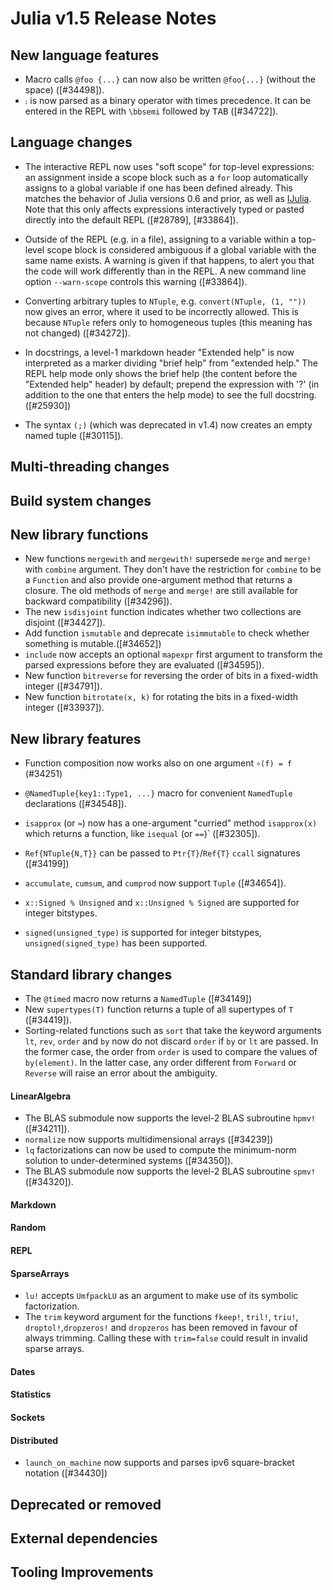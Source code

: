 Julia v1.5 Release Notes
========================

New language features
---------------------
* Macro calls `@foo {...}` can now also be written `@foo{...}` (without the space) ([#34498]).
* `⨟` is now parsed as a binary operator with times precedence. It can be entered in the REPL
  with `\bbsemi` followed by <kbd>TAB</kbd> ([#34722]).

Language changes
----------------

* The interactive REPL now uses "soft scope" for top-level expressions: an assignment inside a
  scope block such as a `for` loop automatically assigns to a global variable if one has been
  defined already. This matches the behavior of Julia versions 0.6 and prior, as well as
  [IJulia](https://github.com/JuliaLang/IJulia.jl).
  Note that this only affects expressions interactively typed or pasted directly into the
  default REPL ([#28789], [#33864]).

* Outside of the REPL (e.g. in a file), assigning to a variable within a top-level scope
  block is considered ambiguous if a global variable with the same name exists.
  A warning is given if that happens, to alert you that the code will work differently
  than in the REPL.
  A new command line option `--warn-scope` controls this warning ([#33864]).

* Converting arbitrary tuples to `NTuple`, e.g. `convert(NTuple, (1, ""))` now gives an error,
  where it used to be incorrectly allowed. This is because `NTuple` refers only to homogeneous
  tuples (this meaning has not changed) ([#34272]).

* In docstrings, a level-1 markdown header "Extended help" is now
  interpreted as a marker dividing "brief help" from "extended help."
  The REPL help mode only shows the brief help (the content before the
  "Extended help" header) by default; prepend the expression with '?'
  (in addition to the one that enters the help mode) to see the full
  docstring. ([#25930])

* The syntax `(;)` (which was deprecated in v1.4) now creates an empty named tuple ([#30115]).

Multi-threading changes
-----------------------


Build system changes
--------------------


New library functions
---------------------

* New functions `mergewith` and `mergewith!` supersede `merge` and `merge!` with `combine`
  argument.  They don't have the restriction for `combine` to be a `Function` and also
  provide one-argument method that returns a closure.  The old methods of `merge` and
  `merge!` are still available for backward compatibility ([#34296]).
* The new `isdisjoint` function indicates whether two collections are disjoint ([#34427]).
* Add function `ismutable` and deprecate `isimmutable` to check whether something is mutable.([#34652])
* `include` now accepts an optional `mapexpr` first argument to transform the parsed
  expressions before they are evaluated ([#34595]).
* New function `bitreverse` for reversing the order of bits in a fixed-width integer ([#34791]).
* New function `bitrotate(x, k)` for rotating the bits in a fixed-width integer ([#33937]).

New library features
--------------------
* Function composition now works also on one argument `∘(f) = f` (#34251)
* `@NamedTuple{key1::Type1, ...}` macro for convenient `NamedTuple` declarations ([#34548]).

* `isapprox` (or `≈`) now has a one-argument "curried" method `isapprox(x)` which returns a function, like `isequal` (or `==`)` ([#32305]).
* `Ref{NTuple{N,T}}` can be passed to `Ptr{T}`/`Ref{T}` `ccall` signatures ([#34199])
* `accumulate`, `cumsum`, and `cumprod` now support `Tuple` ([#34654]).
* `x::Signed % Unsigned` and `x::Unsigned % Signed` are supported for integer bitstypes.
* `signed(unsigned_type)` is supported for integer bitstypes, `unsigned(signed_type)` has been supported.

Standard library changes
------------------------
* The `@timed` macro now returns a `NamedTuple` ([#34149])
* New `supertypes(T)` function returns a tuple of all supertypes of `T` ([#34419]).
* Sorting-related functions such as `sort` that take the keyword arguments `lt`, `rev`, `order`
  and `by` now do not discard `order` if `by` or `lt` are passed. In the former case, the
  order from `order` is used to compare the values of `by(element)`. In the latter case,
  any order different from `Forward` or `Reverse` will raise an error about the
  ambiguity.

#### LinearAlgebra
* The BLAS submodule now supports the level-2 BLAS subroutine `hpmv!` ([#34211]).
* `normalize` now supports multidimensional arrays ([#34239])
* `lq` factorizations can now be used to compute the minimum-norm solution to under-determined systems ([#34350]).
* The BLAS submodule now supports the level-2 BLAS subroutine `spmv!` ([#34320]).

#### Markdown


#### Random


#### REPL


#### SparseArrays
* `lu!` accepts `UmfpackLU` as an argument to make use of its symbolic factorization.
* The `trim` keyword argument for the functions `fkeep!`, `tril!`, `triu!`,
  `droptol!`,`dropzeros!` and `dropzeros` has been removed in favour of always
  trimming. Calling these with `trim=false` could result in invalid sparse
  arrays.

#### Dates

#### Statistics


#### Sockets

#### Distributed
* `launch_on_machine` now supports and parses ipv6 square-bracket notation ([#34430])

Deprecated or removed
---------------------

External dependencies
---------------------

Tooling Improvements
---------------------


<!--- generated by NEWS-update.jl: -->
